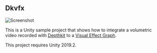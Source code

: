 Dkvfx
-----

![Screenshot](https://i.imgur.com/FZy60GMl.jpg)

This is a Unity sample project that shows how to integrate a volumetric video
recorded with [Depthkit] to a [Visual Effect Graph].

[Depthkit]: https://www.depthkit.tv/
[Visual Effect Graph]: https://unity.com/visual-effect-graph

This project requires Unity 2019.2.
